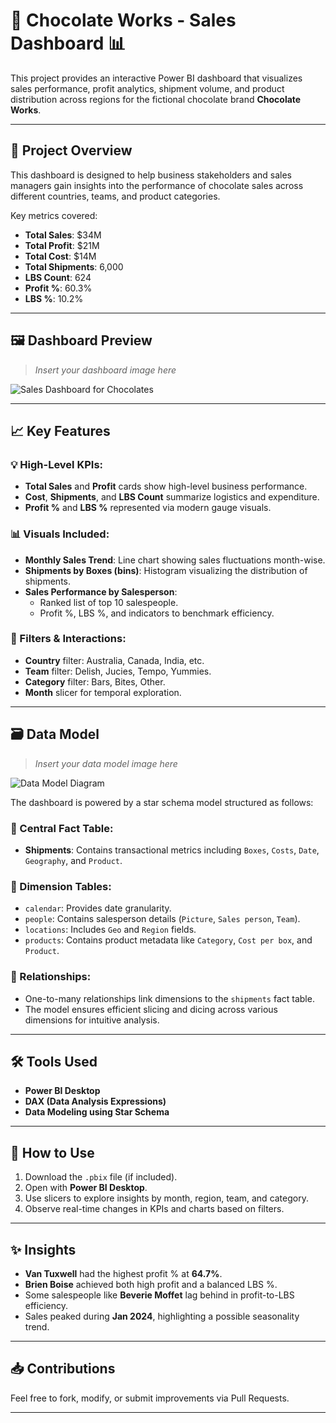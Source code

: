 # 🍫 Chocolate Works - Sales Dashboard 📊

This project provides an interactive Power BI dashboard that visualizes sales performance, profit analytics, shipment volume, and product distribution across regions for the fictional chocolate brand **Chocolate Works**.

---

## 📌 Project Overview

This dashboard is designed to help business stakeholders and sales managers gain insights into the performance of chocolate sales across different countries, teams, and product categories.

Key metrics covered:
- **Total Sales**: $34M
- **Total Profit**: $21M
- **Total Cost**: $14M
- **Total Shipments**: 6,000
- **LBS Count**: 624
- **Profit %**: 60.3%
- **LBS %**: 10.2%

---

## 🖼️ Dashboard Preview

> _Insert your dashboard image here_

![Sales Dashboard for Chocolates](<INSERT IMAGE PATH HERE>)

---

## 📈 Key Features

### 💡 High-Level KPIs:
- **Total Sales** and **Profit** cards show high-level business performance.
- **Cost**, **Shipments**, and **LBS Count** summarize logistics and expenditure.
- **Profit %** and **LBS %** represented via modern gauge visuals.

### 📊 Visuals Included:
- **Monthly Sales Trend**: Line chart showing sales fluctuations month-wise.
- **Shipments by Boxes (bins)**: Histogram visualizing the distribution of shipments.
- **Sales Performance by Salesperson**:
  - Ranked list of top 10 salespeople.
  - Profit %, LBS %, and indicators to benchmark efficiency.

### 🧭 Filters & Interactions:
- **Country** filter: Australia, Canada, India, etc.
- **Team** filter: Delish, Jucies, Tempo, Yummies.
- **Category** filter: Bars, Bites, Other.
- **Month** slicer for temporal exploration.

---

## 🗃️ Data Model

> _Insert your data model image here_

![Data Model Diagram](<INSERT IMAGE PATH HERE>)

The dashboard is powered by a star schema model structured as follows:

### 🎯 Central Fact Table:
- **Shipments**: Contains transactional metrics including `Boxes`, `Costs`, `Date`, `Geography`, and `Product`.

### 🧩 Dimension Tables:
- `calendar`: Provides date granularity.
- `people`: Contains salesperson details (`Picture`, `Sales person`, `Team`).
- `locations`: Includes `Geo` and `Region` fields.
- `products`: Contains product metadata like `Category`, `Cost per box`, and `Product`.

### 🔗 Relationships:
- One-to-many relationships link dimensions to the `shipments` fact table.
- The model ensures efficient slicing and dicing across various dimensions for intuitive analysis.

---

## 🛠️ Tools Used

- **Power BI Desktop**
- **DAX (Data Analysis Expressions)**
- **Data Modeling using Star Schema**

---

## 📌 How to Use

1. Download the `.pbix` file (if included).
2. Open with **Power BI Desktop**.
3. Use slicers to explore insights by month, region, team, and category.
4. Observe real-time changes in KPIs and charts based on filters.

---

## ✨ Insights

- **Van Tuxwell** had the highest profit % at **64.7%**.
- **Brien Boise** achieved both high profit and a balanced LBS %.
- Some salespeople like **Beverie Moffet** lag behind in profit-to-LBS efficiency.
- Sales peaked during **Jan 2024**, highlighting a possible seasonality trend.

---

## 📥 Contributions

Feel free to fork, modify, or submit improvements via Pull Requests.

---


